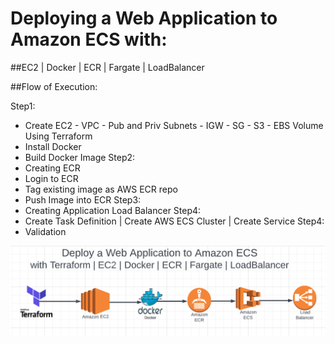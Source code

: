 # Deploying a Web Application to Amazon ECS with:

##EC2  | Docker | ECR | Fargate | LoadBalancer

##Flow of Execution:

Step1:
  - Create EC2 - VPC - Pub and Priv Subnets - IGW - SG - S3 - EBS Volume Using Terraform
  - Install Docker
  - Build Docker Image
Step2:
  - Creating ECR
  - Login to ECR
  - Tag existing image as AWS ECR repo
  - Push Image into ECR
Step3:
  - Creating Application Load Balancer
Step4: 
  - Create Task Definition | Create AWS ECS Cluster | Create Service
Step4: 
  - Validation
 
 ![Screenshot](screenshot.png)

